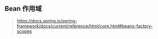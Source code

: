 ## Bean 作用域

> https://docs.spring.io/spring-framework/docs/current/reference/html/core.html#beans-factory-scopes

